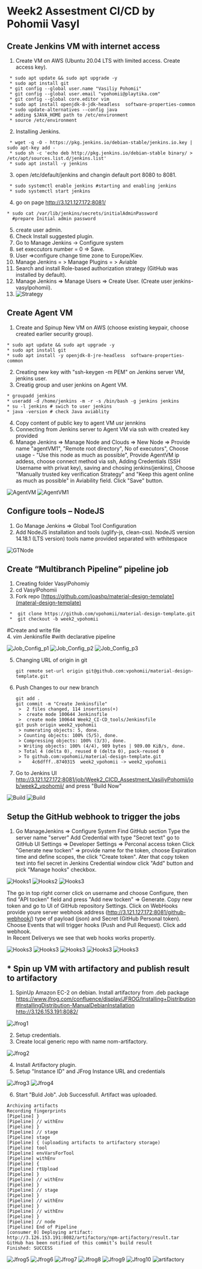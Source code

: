 <h1>Week2 Assestment CI/CD by Pohomii Vasyl</h1>

<h2>Create Jenkins VM with internet access</h2>

1.  Create VM on AWS (Ubuntu 20.04 LTS with limited access. Create access key).  

```  
 * sudo apt update && sudo apt upgrade -y 
 * sudo apt install git 
 * git config --global user.name "Vasiliy Pohomii"
 * git config --global user.email "vpohomii@playtika.com"
 * git config --global core.editor vim
 * sudo apt install openjdk-8-jdk-headless  software-properties-common
 * sudo update-alternatives --config java
 * adding $JAVA_HOME path to /etc/environment
 * source /etc/environment
```

2. Installing Jenkins. 

```
 * wget -q -O - https://pkg.jenkins.io/debian-stable/jenkins.io.key | sudo apt-key add -  
 * sudo sh -c 'echo deb http://pkg.jenkins.io/debian-stable binary/ > /etc/apt/sources.list.d/jenkins.list'
 * sudo apt install -y jenkins 
```

3. open /etc/default/jenkins and changin default port 8080 to 8081.  

``` 
 * sudo systemctl enable jenkins #starting and enabling jenkins  
 * sudo systemctl start jenkins  
```

4. go on page http://3.121.127.172:8081/ 

```
* sudo cat /var/lib/jenkins/secrets/initialAdminPassword   
  #prepare Initial admin password 
```  

5. create user admin.
6. Check Install suggested plugin.
7. Go to Manage Jenkins -> Configure system
8. set execcutors number = 0 => Save.
9. User =>configure change time zone to Europe/Kiev.
10. Manage Jenkins = > Manage Plugins = > Aviable 
11. Search and install Role-based authorization strategy (GitHub was installed by default).
12. Manage Jenkins => Manage Users => Create User. (Create user jenkins-vasylpohomii).
13. <img src="./RBStrategy.png" alt="Strategy" />

<h2>Create Agent VM</h2>

1. Create and Spinup New VM on AWS (choose existing keypair, choose created earlier security group).  

```
* sudo apt update && sudo apt upgrade -y
* sudo apt install git
* sudo apt install -y openjdk-8-jre-headless  software-properties-common
```

2. Creating new key with "ssh-keygen -m PEM" on Jenkins server VM, jenkins user.  
3. Creatig group and user jenkins on Agent VM.  

```
* groupadd jenkins  
* useradd -d /home/jenkins -m -r -s /bin/bash -g jenkins jenkins
* su -l jenkins # swich to user jenkins
* java -version # check Java aviablity  
```

4. Copy content of public key to agent VM usr jennkins  
5. Connecting from Jenkins server to Agent VM via ssh with created key provided  
6. Manage Jenkins => Manage Node and Clouds => New Node => Provide name "agentVM1", "Remote root directory", No of executors", Choose usage - "Use this node as much as possible", Provide AgentVM ip addess, choose connect method via ssh, Adding Credentials (SSH Username with privat key), saving and chosing jenkins(jenkins), Choose "Manually trusted key verification Strategy" and "Keep this agent online as much as possible" in Aviability field. Click "Save" button.  

<img src="./AgentVM.png" alt="AgentVM" />
<img src="./AgentVM1.png" alt="AgentVM1" />

<h2>Configure tools – NodeJS</h2>

1. Go Manage Jenkins => Global Tool Configuration
2. Add NodeJS installation and tools (uglify-js, clean-css).
   NodeJS version 14.18.1 (LTS version)
   tools name provided separated with wthitespace
   
<img src="./GlobalTools_NodeJS.png" alt="GTNode" />

<h2>Create “Multibranch Pipeline” pipeline job </h2>

1. Creating folder VasylPohomiy  
2. cd VasylPohomii  
3. Fork repo [https://github.com/joashp/material-design-template](materal-design-template)   

```
 *  git clone https://github.com/vpohomii/material-design-template.git
 *  git checkout -b week2_vpohomii
```

#Create and write file  
4. vim Jenkinsfile #with declarative pipeline  

<groovy src="./Jenkinsfile" alt="Jenkins file" />

<img src="./job1.png" alt="Job_Config_p1" />
<img src="./job2.png" alt="Job_Config_p2" />
<img src="./job3.png" alt="Job_Config_p3" />

5. Changing URL of origin in git

   ```
   git remote set-url origin git@github.com:vpohomii/material-design-template.git
   ```
   
6. Push Changes to our new branch
   
   ```
   git add .
   git commit -m "Create Jenkinsfile"
    >  2 files changed, 114 insertions(+)
    >  create mode 100644 Jenkinsfile
    >  create mode 100644 Week2_CI-CD_tools/Jenkinsfile
   git push origin week2_vpohomii
    > numerating objects: 5, done.
    > Counting objects: 100% (5/5), done.
    > Compressing objects: 100% (3/3), done.
    > Writing objects: 100% (4/4), 989 bytes | 989.00 KiB/s, done.
    > Total 4 (delta 0), reused 0 (delta 0), pack-reused 0
    > To github.com:vpohomii/material-design-template.git
    >    4c6dfff..8740315  week2_vpohomii -> week2_vpohomii  
   ```
   
7. Go to Jenkins UI http://3.121.127.172:8081/job/Week2_CICD_Assestment_VasiliyPohomii/job/week2_vpohomii/ and press "Build Now"

<img src="./Build.png" alt="Build" />
<img src="./Buildst.png" alt="Build" />
  
<h2>Setup the GitHub webhook to trigger the jobs </h2>

1. Go ManageJenkins => Configure System
   Find GitHub section
   Type the server name "server"
   Add Credential with type "Secret text"
   go to GitHub UI Settings => Developer Settings => Perconal access token
   Click "Generate new tocken" => provide name for the token, choose Expiration time and define scopes, the click "Create token".
   Ater that copy token text into fiel secret in Jenkins Credential window 
   click "Add" button and pick "Manage hooks" checkbox.

<img src="./Hooks1.png" alt="Hooks1" />
<img src="./Hooks2.png" alt="Hooks2" />
<img src="./Hooks3.png" alt="Hooks3" />

The go in top right corner click on username and choose Configure, then find "API tocken" field and press "Add new tocken" => Generate. Copy new token and go to UI of GitHub repository Settings. Click on WebHooks provide youre server webhook address (http://3.121.127.172:8081/github-webhook/) type of payload (json) and Secret (GitHub Personal token). Choose Events that will trigger hooks (Push and Pull Request). Click add webhook.  
In Recent Deliverys we see that web hooks works propertly.

<img src="./h4.png" alt="Hooks3" />
<img src="./h5.png" alt="Hooks3" />
<img src="./h6.png" alt="Hooks3" />
<img src="./h7.png" alt="Hooks3" />
<img src="./h10.png" alt="Hooks3" />

<h2> * Spin up VM with artifactory and publish result to artifactory </h2>

1. SpinUp Amazon EC-2 on debian. Install artifactory from .deb package https://www.jfrog.com/confluence/display/JFROG/Installing+Distribution#InstallingDistribution-ManualDebianInstallation
http://3.126.153.191:8082/

<img src="./jfrog.png" alt="Jfrog1" />

2. Setup credentials.
3. Create local generic repo with name nom-artifactory.

 <img src="./jfrog2.png" alt="Jfrog2" />
 
4. Install Artifactory plugin.
5. Setup "Instance ID" and JFrog Instance URL and credentials

<img src="./jfrogs.png" alt="Jfrog3" />
<img src="./jfrogc.png" alt="Jfrog4" />

6. Start "Buld Job". Job Successfull. Artifact was uploaded.

```
Archiving artifacts
Recording fingerprints
[Pipeline] }
[Pipeline] // withEnv
[Pipeline] }
[Pipeline] // stage
[Pipeline] stage
[Pipeline] { (uploading artifacts to artifactory storage)
[Pipeline] tool
[Pipeline] envVarsForTool
[Pipeline] withEnv
[Pipeline] {
[Pipeline] rtUpload
[Pipeline] }
[Pipeline] // withEnv
[Pipeline] }
[Pipeline] // stage
[Pipeline] }
[Pipeline] // withEnv
[Pipeline] }
[Pipeline] // withEnv
[Pipeline] }
[Pipeline] // node
[Pipeline] End of Pipeline
[consumer_0] Deploying artifact: http://3.126.153.191:8082/artifactory/npm-artifactory/result.tar
GitHub has been notified of this commit’s build result
Finished: SUCCESS
```

<img src="./job.png" alt="Jfrog5" />
<img src="./jlog1.png" alt="Jfrog6" />
<img src="./jlog2.png" alt="Jfrog7" />
<img src="./jlog3.png" alt="Jfrog8" />
<img src="./jlog4.png" alt="Jfrog9" />
<img src="./jlog5.png" alt="Jfrog10" />
<img src="./artif.png" alt="artifactory" />
